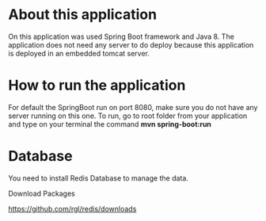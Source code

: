 # About this application 
On this application was used Spring Boot framework and Java 8. The application does not need any server to do deploy because this application is deployed in an embedded tomcat server.

# How to run the application
For default the SpringBoot run on port 8080, make sure you do not have any server running on this one.
To run, go to root folder from your application and type on your terminal the command **mvn spring-boot:run**

# Database
You need to install Redis Database to manage the data.

Download Packages

https://github.com/rgl/redis/downloads